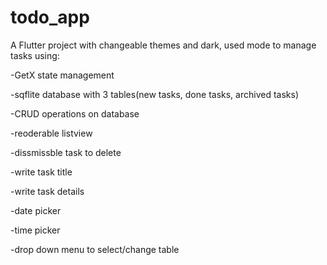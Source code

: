 # todo_app

A Flutter project with changeable themes and dark, used mode to manage tasks using:

-GetX state management

-sqflite database with 3 tables(new tasks, done tasks, archived tasks)

-CRUD operations on database

-reoderable listview

-dissmissble task to delete

-write task title

-write task details

-date picker

-time picker

-drop down menu to select/change table

